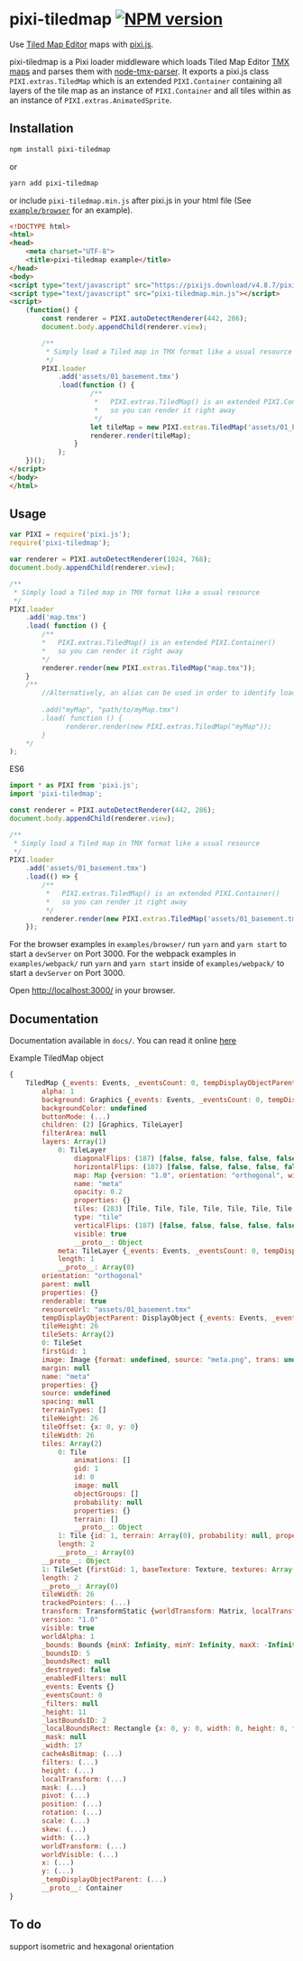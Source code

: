 # pixi-tiledmap [![NPM version][npm-image]][npm-url]

Use [Tiled Map Editor](http://www.mapeditor.org/) maps with [pixi.js](https://www.npmjs.com/package/pixi.js).

pixi-tiledmap is a Pixi loader middleware which loads Tiled Map Editor 
[TMX maps](http://doc.mapeditor.org/reference/tmx-map-format/) and parses them with 
[node-tmx-parser](https://www.npmjs.com/package/tmx-parser). It exports a pixi.js class `PIXI.extras.TiledMap` 
which is an extended `PIXI.Container` containing all layers of the tile map as an instance of `PIXI.Container` and all 
tiles within as an instance of `PIXI.extras.AnimatedSprite`.

## Installation

```sh
npm install pixi-tiledmap
```

or

```sh
yarn add pixi-tiledmap
```

or include `pixi-tiledmap.min.js` after pixi.js in your html file (See [`example/browser`](https://github.com/riebel/pixi-tiledmap/tree/master/example/browser) for an example).

```html
<!DOCTYPE html>
<html>
<head>
    <meta charset="UTF-8">
    <title>pixi-tiledmap example</title>
</head>
<body>
<script type="text/javascript" src="https://pixijs.download/v4.8.7/pixi.min.js"></script>
<script type="text/javascript" src="pixi-tiledmap.min.js"></script>
<script>
    (function() {
        const renderer = PIXI.autoDetectRenderer(442, 286);
        document.body.appendChild(renderer.view);

        /**
         * Simply load a Tiled map in TMX format like a usual resource
         */
        PIXI.loader
            .add('assets/01_basement.tmx')
            .load(function () {
                    /**
                     *   PIXI.extras.TiledMap() is an extended PIXI.Container()
                     *   so you can render it right away
                     */
                    let tileMap = new PIXI.extras.TiledMap('assets/01_basement.tmx');
                    renderer.render(tileMap);
                }
            );
    })();
</script>
</body>
</html>
```

## Usage

```js
var PIXI = require('pixi.js');
require('pixi-tiledmap');

var renderer = PIXI.autoDetectRenderer(1024, 768);
document.body.appendChild(renderer.view);

/**
 * Simply load a Tiled map in TMX format like a usual resource
 */
PIXI.loader
    .add('map.tmx')
    .load( function () {
        /**
        *   PIXI.extras.TiledMap() is an extended PIXI.Container()
        *   so you can render it right away
        */
        renderer.render(new PIXI.extras.TiledMap("map.tmx"));
    }
    /**
        //Alternatively, an alias can be used in order to identify loaded map.
         
        .add("myMap", "path/to/myMap.tmx")
        .load( function () {
              renderer.render(new PIXI.extras.TiledMap("myMap"));
        }
    */
);
```

ES6
```js
import * as PIXI from 'pixi.js';
import 'pixi-tiledmap';

const renderer = PIXI.autoDetectRenderer(442, 286);
document.body.appendChild(renderer.view);

/**
 * Simply load a Tiled map in TMX format like a usual resource
 */
PIXI.loader
    .add('assets/01_basement.tmx')
    .load(() => {
        /**
         *   PIXI.extras.TiledMap() is an extended PIXI.Container()
         *   so you can render it right away
         */
        renderer.render(new PIXI.extras.TiledMap('assets/01_basement.tmx'));
    });
```

For the browser examples in `examples/browser/` run `yarn` and `yarn start` to start a `devServer` on Port 3000.
For the webpack examples in `examples/webpack/` run `yarn` and `yarn start` inside of `examples/webpack/` to start a `devServer` on Port 3000.

Open [http://localhost:3000/](http://localhost:3000/) in your browser.

## Documentation

Documentation available in `docs/`. You can read it online [here](http://htmlpreview.github.io/?https://github.com/riebel/pixi-tiledmap/blob/master/docs/index.html)

Example TiledMap object

```js
{
    TiledMap {_events: Events, _eventsCount: 0, tempDisplayObjectParent: DisplayObject, transform: TransformStatic, alpha: 1, …}
        alpha: 1
        background: Graphics {_events: Events, _eventsCount: 0, tempDisplayObjectParent: null, transform: TransformStatic, alpha: 1, …}
        backgroundColor: undefined
        buttonMode: (...)
        children: (2) [Graphics, TileLayer]
        filterArea: null
        layers: Array(1)
            0: TileLayer
                diagonalFlips: (187) [false, false, false, false, false, false, false, false, false, false, false, false, false, false, false, false, false, false, false, false, false, false, false, false, false, false, false, false, false, false, false, false, false, false, false, false, false, false, false, false, false, false, false, false, false, false, false, false, false, false, false, false, false, false, false, false, false, false, false, false, false, false, false, false, false, false, false, false, false, false, false, false, false, false, false, false, false, false, false, false, false, false, false, false, false, false, false, false, false, false, false, false, false, false, false, false, false, false, false, false, …]
                horizontalFlips: (187) [false, false, false, false, false, false, false, false, false, false, false, false, false, false, false, false, false, false, false, false, false, false, false, false, false, false, false, false, false, false, false, false, false, false, false, false, false, false, false, false, false, false, false, false, false, false, false, false, false, false, false, false, false, false, false, false, false, false, false, false, false, false, false, false, false, false, false, false, false, false, false, false, false, false, false, false, false, false, false, false, false, false, false, false, false, false, false, false, false, false, false, false, false, false, false, false, false, false, false, false, …]
                map: Map {version: "1.0", orientation: "orthogonal", width: 17, height: 11, tileWidth: 26, …}
                name: "meta"
                opacity: 0.2
                properties: {}
                tiles: (283) [Tile, Tile, Tile, Tile, Tile, Tile, Tile, Tile, Tile, Tile, Tile, Tile, Tile, Tile, Tile, Tile, Tile, Tile, Tile, Tile, Tile, Tile, Tile, Tile, Tile, Tile, Tile, Tile, Tile, Tile, Tile, Tile, Tile, Tile, Tile, Tile, 49: Tile, 50: Tile, 51: Tile, 52: Tile, 66: Tile, 67: Tile, 68: Tile, 69: Tile, 83: Tile, 84: Tile, 85: Tile, 86: Tile, 100: Tile, 101: Tile, 102: Tile, 103: Tile, 117: Tile, 118: Tile, 119: Tile, 120: Tile, 134: Tile, 135: Tile, 136: Tile, 137: Tile, 151: Tile, 152: Tile, 153: Tile, 154: Tile, 155: Tile, 156: Tile, 157: Tile, 158: Tile, 159: Tile, 160: Tile, 161: Tile, 162: Tile, 163: Tile, 164: Tile, 165: Tile, 166: Tile, 167: Tile, 168: Tile, 169: Tile, 170: Tile, 171: Tile, 172: Tile, 173: Tile, 174: Tile, 175: Tile, 176: Tile, 177: Tile, 178: Tile, 179: Tile, 180: Tile, 181: Tile, 182: Tile, 183: Tile, 184: Tile, 185: Tile, 186: Tile, 187: Tile, 188: Tile, 189: Tile, 190: Tile, …]
                type: "tile"
                verticalFlips: (187) [false, false, false, false, false, false, false, false, false, false, false, false, false, false, false, false, false, false, false, false, false, false, false, false, false, false, false, false, false, false, false, false, false, false, false, false, false, false, false, false, false, false, false, false, false, false, false, false, false, false, false, false, false, false, false, false, false, false, false, false, false, false, false, false, false, false, false, false, false, false, false, false, false, false, false, false, false, false, false, false, false, false, false, false, false, false, false, false, false, false, false, false, false, false, false, false, false, false, false, false, …]
                visible: true
                __proto__: Object
            meta: TileLayer {_events: Events, _eventsCount: 0, tempDisplayObjectParent: null, transform: TransformStatic, alpha: 0.2, …}
            length: 1
            __proto__: Array(0)
        orientation: "orthogonal"
        parent: null
        properties: {}
        renderable: true
        resourceUrl: "assets/01_basement.tmx"
        tempDisplayObjectParent: DisplayObject {_events: Events, _eventsCount: 0, tempDisplayObjectParent: null, transform: TransformStatic, alpha: 1, …}
        tileHeight: 26
        tileSets: Array(2)
        0: TileSet
        firstGid: 1
        image: Image {format: undefined, source: "meta.png", trans: undefined, width: 52, height: 26}
        margin: null
        name: "meta"
        properties: {}
        source: undefined
        spacing: null
        terrainTypes: []
        tileHeight: 26
        tileOffset: {x: 0, y: 0}
        tileWidth: 26
        tiles: Array(2)
            0: Tile
                animations: []
                gid: 1
                id: 0
                image: null
                objectGroups: []
                probability: null
                properties: {}
                terrain: []
                __proto__: Object
            1: Tile {id: 1, terrain: Array(0), probability: null, properties: {…}, animations: Array(0), …}
            length: 2
            __proto__: Array(0)
        __proto__: Object
        1: TileSet {firstGid: 1, baseTexture: Texture, textures: Array(2), margin: null, spacing: null, …}
        length: 2
        __proto__: Array(0)
        tileWidth: 26
        trackedPointers: (...)
        transform: TransformStatic {worldTransform: Matrix, localTransform: Matrix, _worldID: 0, _parentID: 0, position: ObservablePoint, …}
        version: "1.0"
        visible: true
        worldAlpha: 1
        _bounds: Bounds {minX: Infinity, minY: Infinity, maxX: -Infinity, maxY: -Infinity, rect: null, …}
        _boundsID: 5
        _boundsRect: null
        _destroyed: false
        _enabledFilters: null
        _events: Events {}
        _eventsCount: 0
        _filters: null
        _height: 11
        _lastBoundsID: 2
        _localBoundsRect: Rectangle {x: 0, y: 0, width: 0, height: 0, type: 1}
        _mask: null
        _width: 17
        cacheAsBitmap: (...)
        filters: (...)
        height: (...)
        localTransform: (...)
        mask: (...)
        pivot: (...)
        position: (...)
        rotation: (...)
        scale: (...)
        skew: (...)
        width: (...)
        worldTransform: (...)
        worldVisible: (...)
        x: (...)
        y: (...)
        _tempDisplayObjectParent: (...)
        __proto__: Container
}
```

## To do

support isometric and hexagonal orientation

[npm-url]: https://npmjs.org/package/pixi-tiledmap
[npm-image]: http://img.shields.io/npm/v/pixi-tiledmap.svg?style=flat
